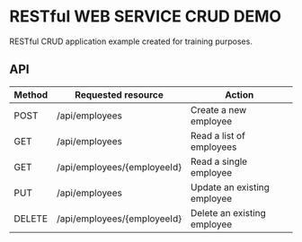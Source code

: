 # RESTful WEB SERVICE CRUD DEMO 
RESTful CRUD application example created for training purposes.

## API
| Method    | Requested resource          | Action                        |
|-----------|-----------------------------|-------------------------------|
| POST      | /api/employees              | Create a new employee         |
| GET       | /api/employees              | Read a list of employees      |             
| GET       | /api/employees/{employeeId} | Read a single employee        |
| PUT       | /api/employees              | Update an existing employee   |
| DELETE    | /api/employees/{employeeId} | Delete an existing employee   |

